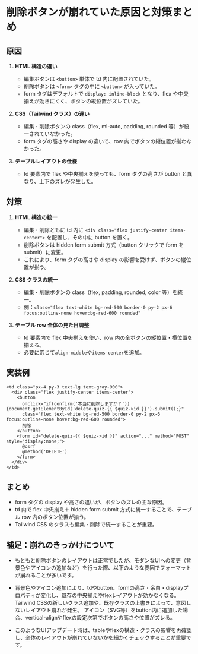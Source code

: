 # 削除ボタンが崩れていた原因と対策まとめ

## 原因

1. **HTML 構造の違い**

    - 編集ボタンは `<button>` 単体で td 内に配置されていた。
    - 削除ボタンは `<form>` タグの中に `<button>` が入っていた。
    - form タグはデフォルトで `display: inline-block` となり、flex や中央揃えが効きにくく、ボタンの縦位置がズレていた。

2. **CSS（Tailwind クラス）の違い**

    - 編集・削除ボタンの class（flex, ml-auto, padding, rounded 等）が統一されていなかった。
    - form タグの高さや display の違いで、row 内でボタンの縦位置が揃わなかった。

3. **テーブルレイアウトの仕様**
    - td 要素内で flex や中央揃えを使っても、form タグの高さが button と異なり、上下のズレが発生した。

## 対策

1. **HTML 構造の統一**

    - 編集・削除ともに td 内に `<div class="flex justify-center items-center">` を配置し、その中に button を置く。
    - 削除ボタンは hidden form submit 方式（button クリックで form を submit）に変更。
    - これにより、form タグの高さや display の影響を受けず、ボタンの縦位置が揃う。

2. **CSS クラスの統一**

    - 編集・削除ボタンの class（flex, padding, rounded, color 等）を統一。
    - 例：`class="flex text-white bg-red-500 border-0 py-2 px-6 focus:outline-none hover:bg-red-600 rounded"`

3. **テーブル row 全体の見た目調整**
    - td 要素内で flex 中央揃えを使い、row 内の全ボタンの縦位置・横位置を揃える。
    - 必要に応じて`align-middle`や`items-center`を追加。

## 実装例

```blade
<td class="px-4 py-3 text-lg text-gray-900">
  <div class="flex justify-center items-center">
    <button
      onclick="if(confirm('本当に削除しますか？')){document.getElementById('delete-quiz-{{ $quiz->id }}').submit();}"
      class="flex text-white bg-red-500 border-0 py-2 px-6 focus:outline-none hover:bg-red-600 rounded">
      削除
    </button>
    <form id="delete-quiz-{{ $quiz->id }}" action="..." method="POST" style="display:none;">
      @csrf
      @method('DELETE')
    </form>
  </div>
</td>
```

## まとめ

-   form タグの display や高さの違いが、ボタンのズレの主な原因。
-   td 内で flex 中央揃え＋ hidden form submit 方式に統一することで、テーブル row 内のボタン位置が揃う。
-   Tailwind CSS のクラスも編集・削除で統一することが重要。






## 補足：崩れのきっかけについて
- もともと削除ボタンのレイアウトは正常でしたが、モダンなUIへの変更（背景色やアイコンの追加など）を行った際、以下のような要因でフォーマットが崩れることが多いです。

- 背景色やアイコン追加により、tdやbutton、formの高さ・余白・displayプロパティが変化し、既存の中央揃えやflexレイアウトが効かなくなる。
Tailwind CSSの新しいクラス追加や、既存クラスの上書きによって、意図しないレイアウト崩れが発生。
アイコン（SVG等）をbutton内に追加した場合、vertical-alignやflexの設定次第でボタンの高さや位置がズレる。
- このようなUIアップデート時は、tableやflexの構造・クラスの影響を再確認し、全体のレイアウトが崩れていないかを細かくチェックすることが重要です。


